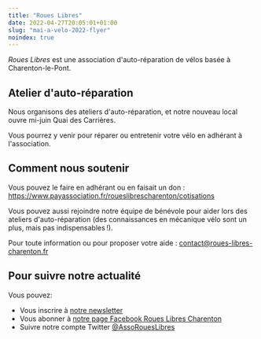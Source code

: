 ```yaml
---
title: "Roues Libres"
date: 2022-04-27T20:05:01+01:00
slug: "mai-a-velo-2022-flyer"
noindex: true
---
```


_Roues Libres_ est une association d'auto-réparation de vélos basée à Charenton-le-Pont.

## Atelier d'auto-réparation

Nous organisons des ateliers d'auto-réparation, et notre nouveau local ouvre mi-juin Quai des Carrières.

Vous pourrez y venir pour réparer ou entretenir votre vélo en adhérant à l'association.

## Comment nous soutenir

Vous pouvez le faire en adhérant ou en faisait un don : https://www.payassociation.fr/roueslibrescharenton/cotisations

Vous pouvez aussi rejoindre notre équipe de bénévole pour aider lors des ateliers d'auto-réparation (des connaissances en mécanique vélo sont un plus, mais pas indispensables !).

Pour toute information ou pour proposer votre aide : contact@roues-libres-charenton.fr

## Pour suivre notre actualité

Vous pouvez:
- Vous inscrire à [notre newsletter](https://a1f23a19.sibforms.com/serve/MUIEAMEGWl-tiiyvQHBM_WwLIQ8YyJZuqPIyz72LqK-59Zzx5xZM91k3jceBiIO4_VJG5bip6LInie1MAL3Nuf0IYeToxf62DyBxfp25TLzGO_5twsFYJhe8jvxq3dGMXtZ7eUfIpkZv_-a535xTQJU22hYOYHEyiLnCvLLRJdrterncvXM3pCKVC9ipe9NI8hEKV_eAV88TPtAg)
- Vous abonner à [notre page Facebook Roues Libres Charenton](https://www.facebook.com/RouesLibresCharenton/)
- Suivre notre compte Twitter [@AssoRouesLibres](https://twitter.com/AssoRouesLibres/)
